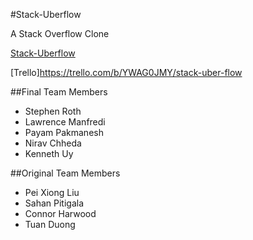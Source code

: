 #Stack-Uberflow

A Stack Overflow Clone

[Stack-Uberflow](http://vast-garden-9365.herokuapp.com/)

[Trello]https://trello.com/b/YWAG0JMY/stack-uber-flow

##Final Team Members

- Stephen Roth
- Lawrence Manfredi
- Payam Pakmanesh
- Nirav Chheda
- Kenneth Uy



##Original Team Members

- Pei Xiong Liu
- Sahan Pitigala
- Connor Harwood
- Tuan Duong
